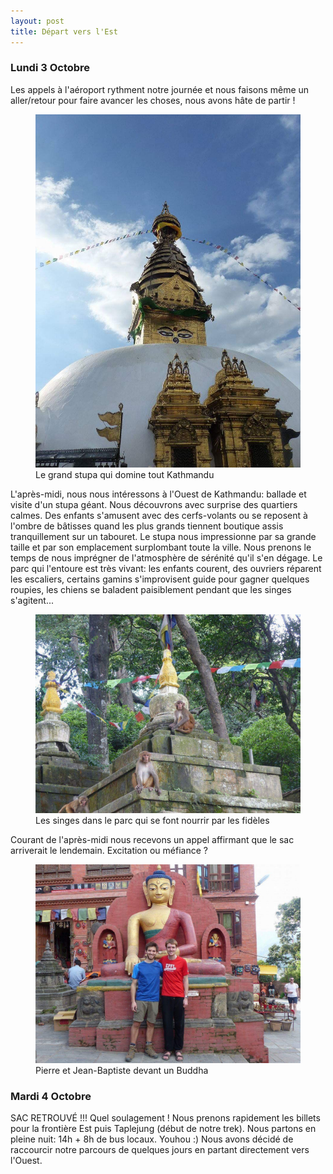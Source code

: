 ```yaml
---
layout: post
title: Départ vers l'Est
---
```


### Lundi 3 Octobre

Les appels à l'aéroport rythment notre journée et nous faisons même un aller/retour pour faire avancer les choses, nous avons hâte de partir !

<figure>
   <img src="/media/img/2/stupa.jpg" />
   <figcaption>Le grand stupa qui domine tout Kathmandu</figcaption>
</figure>

L'après-midi, nous nous intéressons à l'Ouest de Kathmandu: ballade et visite d'un stupa géant. Nous découvrons avec surprise des quartiers calmes. Des enfants s'amusent avec des cerfs-volants ou se reposent à l'ombre de bâtisses quand les plus grands tiennent boutique assis tranquillement sur un tabouret. Le stupa nous impressionne par sa grande taille et par son emplacement surplombant toute la ville. Nous prenons le temps de nous imprégner de l'atmosphère de sérénité qu'il s'en dégage. Le parc qui l'entoure est très vivant: les enfants courent, des ouvriers réparent les escaliers, certains gamins s'improvisent guide pour gagner quelques roupies, les chiens se baladent paisiblement pendant que les singes s'agitent...


<figure>
   <img src="/media/img/2/monkey.jpg" />
   <figcaption>Les singes dans le parc qui se font nourrir par les fidèles</figcaption>
</figure>

Courant de l'après-midi nous recevons un appel affirmant que le sac arriverait le lendemain. Excitation ou méfiance ? 

<figure>
   <img src="/media/img/2/us.jpg" />
   <figcaption>Pierre et Jean-Baptiste devant un Buddha</figcaption>
</figure>

### Mardi 4 Octobre

SAC RETROUVÉ !!! Quel soulagement ! Nous prenons rapidement les billets pour la frontière Est puis Taplejung (début de notre trek). Nous partons en pleine nuit: 14h + 8h de bus locaux.  Youhou :) Nous avons décidé de raccourcir notre parcours de quelques jours en partant directement vers l'Ouest. 